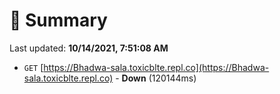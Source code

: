 # 📖 Summary
Last updated: **10/14/2021, 7:51:08 AM**

- `GET` [https://Bhadwa-sala.toxicblte.repl.co](https://Bhadwa-sala.toxicblte.repl.co) - **Down** (120144ms)
